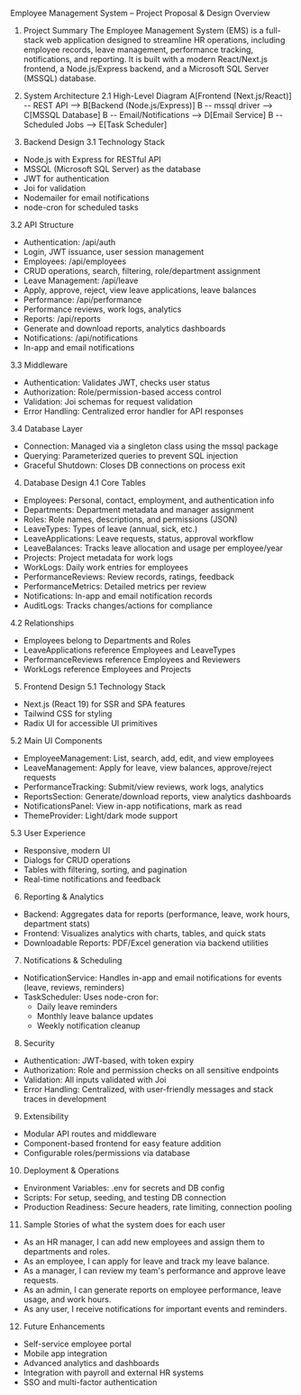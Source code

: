 Employee Management System – Project Proposal & Design Overview

1. Project Summary
The Employee Management System (EMS) is a full-stack web application designed to streamline HR operations, including employee records, leave management, performance tracking, notifications, and reporting. It is built with a modern React/Next.js frontend, a Node.js/Express backend, and a Microsoft SQL Server (MSSQL) database.

2. System Architecture
2.1 High-Level Diagram
  A[Frontend (Next.js/React)] -- REST API --> B[Backend (Node.js/Express)]
  B -- mssql driver --> C[MSSQL Database]
  B -- Email/Notifications --> D[Email Service]
  B -- Scheduled Jobs --> E[Task Scheduler]

3. Backend Design
3.1 Technology Stack
- Node.js with Express for RESTful API
- MSSQL (Microsoft SQL Server) as the database
- JWT for authentication
- Joi for validation
- Nodemailer for email notifications
- node-cron for scheduled tasks

3.2 API Structure

- Authentication: /api/auth
- Login, JWT issuance, user session management
- Employees: /api/employees
- CRUD operations, search, filtering, role/department assignment
- Leave Management: /api/leave
- Apply, approve, reject, view leave applications, leave balances
- Performance: /api/performance
- Performance reviews, work logs, analytics
- Reports: /api/reports
- Generate and download reports, analytics dashboards
- Notifications: /api/notifications
- In-app and email notifications

3.3 Middleware

- Authentication: Validates JWT, checks user status
- Authorization: Role/permission-based access control
- Validation: Joi schemas for request validation
- Error Handling: Centralized error handler for API responses

3.4 Database Layer

- Connection: Managed via a singleton class using the mssql package
- Querying: Parameterized queries to prevent SQL injection
- Graceful Shutdown: Closes DB connections on process exit

4. Database Design
 4.1 Core Tables

- Employees: Personal, contact, employment, and authentication info
- Departments: Department metadata and manager assignment
- Roles: Role names, descriptions, and permissions (JSON)
- LeaveTypes: Types of leave (annual, sick, etc.)
- LeaveApplications: Leave requests, status, approval workflow
- LeaveBalances: Tracks leave allocation and usage per employee/year
- Projects: Project metadata for work logs
- WorkLogs: Daily work entries for employees
- PerformanceReviews: Review records, ratings, feedback
- PerformanceMetrics: Detailed metrics per review
- Notifications: In-app and email notification records
- AuditLogs: Tracks changes/actions for compliance

4.2 Relationships

- Employees belong to Departments and Roles
- LeaveApplications reference Employees and LeaveTypes
- PerformanceReviews reference Employees and Reviewers
- WorkLogs reference Employees and Projects

5. Frontend Design
 5.1 Technology Stack

- Next.js (React 19) for SSR and SPA features
- Tailwind CSS for styling
- Radix UI for accessible UI primitives

5.2 Main UI Components

- EmployeeManagement: List, search, add, edit, and view employees
- LeaveManagement: Apply for leave, view balances, approve/reject requests
- PerformanceTracking: Submit/view reviews, work logs, analytics
- ReportsSection: Generate/download reports, view analytics dashboards
- NotificationsPanel: View in-app notifications, mark as read
- ThemeProvider: Light/dark mode support

5.3 User Experience

- Responsive, modern UI
- Dialogs for CRUD operations
- Tables with filtering, sorting, and pagination
- Real-time notifications and feedback

6. Reporting & Analytics

- Backend: Aggregates data for reports (performance, leave, work hours, department stats)
- Frontend: Visualizes analytics with charts, tables, and quick stats
- Downloadable Reports: PDF/Excel generation via backend utilities

7. Notifications & Scheduling

- NotificationService: Handles in-app and email notifications for events (leave, reviews, reminders)
- TaskScheduler: Uses node-cron for:
  - Daily leave reminders
  - Monthly leave balance updates
  - Weekly notification cleanup

8. Security

- Authentication: JWT-based, with token expiry
- Authorization: Role and permission checks on all sensitive endpoints
- Validation: All inputs validated with Joi
- Error Handling: Centralized, with user-friendly messages and stack traces in development

9. Extensibility

- Modular API routes and middleware
- Component-based frontend for easy feature addition
- Configurable roles/permissions via database

10. Deployment & Operations

- Environment Variables: .env for secrets and DB config
- Scripts: For setup, seeding, and testing DB connection
- Production Readiness: Secure headers, rate limiting, connection pooling

11. Sample Stories of what the system does for each user

- As an HR manager, I can add new employees and assign them to departments and roles.
- As an employee, I can apply for leave and track my leave balance.
- As a manager, I can review my team's performance and approve leave requests.
- As an admin, I can generate reports on employee performance, leave usage, and work hours.
- As any user, I receive notifications for important events and reminders.


12. Future Enhancements

- Self-service employee portal
- Mobile app integration
- Advanced analytics and dashboards
- Integration with payroll and external HR systems
- SSO and multi-factor authentication
